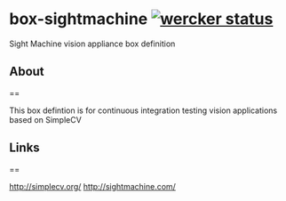 box-sightmachine [![wercker status](https://app.wercker.com/status/0e21eeeffe039fe1b93cdae4ec8bfc07/s/master "wercker status")](https://app.wercker.com/project/bykey/0e21eeeffe039fe1b93cdae4ec8bfc07)
================

Sight Machine vision appliance box definition

## About
==

This box defintion is for continuous integration testing vision applications based on SimpleCV

## Links
==

http://simplecv.org/
http://sightmachine.com/
